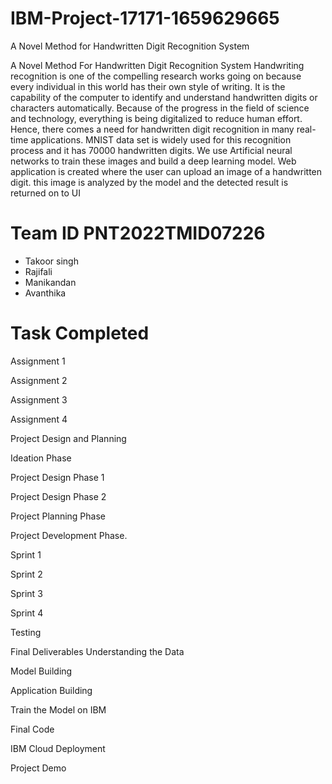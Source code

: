 # IBM-Project-17171-1659629665
A Novel Method for Handwritten Digit Recognition System

A Novel Method For Handwritten Digit Recognition System
Handwriting recognition is one of the compelling research works going on because every individual in this world has their own style of writing. It is the capability of the computer to identify and understand handwritten digits or characters automatically. Because of the progress in the field of science and technology, everything is being digitalized to reduce human effort. Hence, there comes a need for handwritten digit recognition in many real-time applications. MNIST data set is widely used for this recognition process and it has 70000 handwritten digits. We use Artificial neural networks to train these images and build a deep learning model. Web application is created where the user can upload an image of a handwritten digit. this image is analyzed by the model and the detected result is returned on to UI
# Team ID PNT2022TMID07226
* Takoor singh 
* Rajifali
* Manikandan 
* Avanthika

# Task Completed
Assignment 1

Assignment 2

Assignment 3

Assignment 4

Project Design and Planning

Ideation Phase

Project Design Phase 1

Project Design Phase 2

Project Planning Phase

Project Development Phase.

Sprint 1

Sprint 2

Sprint 3

Sprint 4

Testing

Final Deliverables
Understanding the Data

Model Building

Application Building

Train the Model on IBM

Final Code

IBM Cloud Deployment

Project Demo



